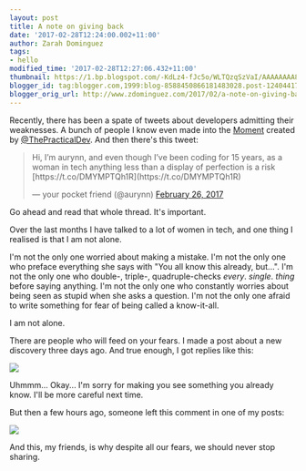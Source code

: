 ```yaml
---
layout: post
title: A note on giving back
date: '2017-02-28T12:24:00.002+11:00'
author: Zarah Dominguez
tags:
- hello
modified_time: '2017-02-28T12:27:06.432+11:00'
thumbnail: https://1.bp.blogspot.com/-KdLz4-fJc5o/WLTQzqSzVaI/AAAAAAAA8lo/YnuDElbK1lgNp6pi6jPN7ak6TIiUEt8MgCLcB/s72-c/Screen%2BShot%2B2017-02-28%2Bat%2B12.20.55.png
blogger_id: tag:blogger.com,1999:blog-8588450866181483028.post-1240441738386166551
blogger_orig_url: http://www.zdominguez.com/2017/02/a-note-on-giving-back.html
---
```


Recently, there has been a spate of tweets about developers admitting their weaknesses. A bunch of people I know even made into the [Moment](https://twitter.com/i/moments/836232961037058050) created by [@ThePracticalDev](https://twitter.com/ThePracticalDev). And then there's this tweet:

> <div dir="ltr" lang="en">Hi, I’m aurynn, and even though I’ve been coding for 15 years, as a woman in tech anything less than a display of perfection is a risk [https://t.co/DMYMPTQh1R](https://t.co/DMYMPTQh1R)</div>
> 
> — your pocket friend (@aurynn) [February 26, 2017](https://twitter.com/aurynn/status/835961004022345728)

Go ahead and read that whole thread. It's important.

Over the last months I have talked to a lot of women in tech, and one thing I realised is that I am not alone.

I'm not the only one worried about making a mistake.
I'm not the only one who preface everything she says with "You all know this already, but...".
I'm not the only one who double-, triple-, quadruple-checks _every_. _single_. _thing_ before saying anything.
I'm not the only one who constantly worries about being seen as stupid when she asks a question.
I'm not the only one afraid to write something for fear of being called a know-it-all.

I am not alone.

There are people who will feed on your fears. I made a post about a new discovery three days ago. And true enough, I got replies like this:

[![](https://1.bp.blogspot.com/-KdLz4-fJc5o/WLTQzqSzVaI/AAAAAAAA8lo/YnuDElbK1lgNp6pi6jPN7ak6TIiUEt8MgCLcB/s320/Screen%2BShot%2B2017-02-28%2Bat%2B12.20.55.png)](https://1.bp.blogspot.com/-KdLz4-fJc5o/WLTQzqSzVaI/AAAAAAAA8lo/YnuDElbK1lgNp6pi6jPN7ak6TIiUEt8MgCLcB/s1600/Screen%2BShot%2B2017-02-28%2Bat%2B12.20.55.png)

Uhmmm... Okay... I'm sorry for making you see something you already know. I'll be more careful next time.

But then a few hours ago, someone left this comment in one of my posts:

[![](https://3.bp.blogspot.com/-YyarzRcsMHs/WLTOKtudkcI/AAAAAAAA8lY/x0lrdE61uWci7xoQ6GQsw4ISNur63ZSSQCLcB/s320/Screen%2BShot%2B2017-02-28%2Bat%2B11.52.25.png)](https://3.bp.blogspot.com/-YyarzRcsMHs/WLTOKtudkcI/AAAAAAAA8lY/x0lrdE61uWci7xoQ6GQsw4ISNur63ZSSQCLcB/s1600/Screen%2BShot%2B2017-02-28%2Bat%2B11.52.25.png)

And this, my friends, is why despite all our fears, we should never stop sharing.
